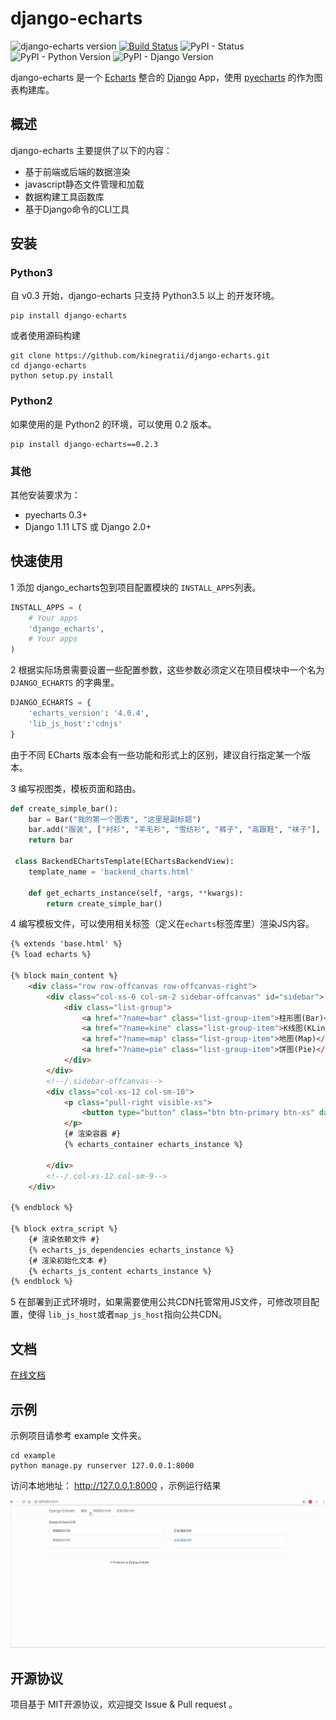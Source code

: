 # django-echarts

![django-echarts version](https://img.shields.io/pypi/v/django-echarts.svg) [![Build Status](https://travis-ci.org/kinegratii/django-echarts.svg?branch=master)](https://travis-ci.org/kinegratii/django-echarts) ![PyPI - Status](https://img.shields.io/pypi/status/django-echarts.svg) ![PyPI - Python Version](https://img.shields.io/pypi/pyversions/django-echarts.svg) ![PyPI - Django Version](https://img.shields.io/pypi/djversions/django-echarts.svg)



django-echarts 是一个 [Echarts](http://echarts.baidu.com/index.html) 整合的  [Django](https://www.djangoproject.com) App，使用 [pyecharts](https://github.com/pyecharts/pyecharts) 的作为图表构建库。

## 概述

django-echarts 主要提供了以下的内容：

- 基于前端或后端的数据渲染
- javascript静态文件管理和加载
- 数据构建工具函数库
- 基于Django命令的CLI工具

## 安装

### Python3

自 v0.3 开始，django-echarts 只支持 Python3.5 以上 的开发环境。

```shell
pip install django-echarts
```

或者使用源码构建

```shell
git clone https://github.com/kinegratii/django-echarts.git
cd django-echarts
python setup.py install
```

### Python2

如果使用的是 Python2 的环境，可以使用 0.2 版本。

```shell
pip install django-echarts==0.2.3
```

### 其他

其他安装要求为：

- pyecharts 0.3+
- Django 1.11 LTS 或 Django 2.0+



## 快速使用

1 添加 django_echarts包到项目配置模块的 `INSTALL_APPS`列表。

```python
INSTALL_APPS = (
    # Your apps
    'django_echarts',
    # Your apps
)
```

2 根据实际场景需要设置一些配置参数，这些参数必须定义在项目模块中一个名为 `DJANGO_ECHARTS` 的字典里。

```python
DJANGO_ECHARTS = {
    'echarts_version': '4.0.4',
    'lib_js_host':'cdnjs'
}
```

由于不同 ECharts 版本会有一些功能和形式上的区别，建议自行指定某一个版本。

3 编写视图类，模板页面和路由。

```python
def create_simple_bar():
    bar = Bar("我的第一个图表", "这里是副标题")
    bar.add("服装", ["衬衫", "羊毛衫", "雪纺衫", "裤子", "高跟鞋", "袜子"], [5, 20, 36, 10, 75, 90])
    return bar

 class BackendEChartsTemplate(EChartsBackendView):
    template_name = 'backend_charts.html'

    def get_echarts_instance(self, *args, **kwargs):
        return create_simple_bar()
```

4 编写模板文件，可以使用相关标签（定义在`echarts`标签库里）渲染JS内容。

```html
{% extends 'base.html' %}
{% load echarts %}

{% block main_content %}
    <div class="row row-offcanvas row-offcanvas-right">
        <div class="col-xs-6 col-sm-2 sidebar-offcanvas" id="sidebar">
            <div class="list-group">
                <a href="?name=bar" class="list-group-item">柱形图(Bar)</a>
                <a href="?name=kine" class="list-group-item">K线图(KLine)</a>
                <a href="?name=map" class="list-group-item">地图(Map)</a>
                <a href="?name=pie" class="list-group-item">饼图(Pie)</a>
            </div>
        </div>
        <!--/.sidebar-offcanvas-->
        <div class="col-xs-12 col-sm-10">
            <p class="pull-right visible-xs">
                <button type="button" class="btn btn-primary btn-xs" data-toggle="offcanvas">Toggle nav</button>
            </p>
            {# 渲染容器 #}
            {% echarts_container echarts_instance %}

        </div>
        <!--/.col-xs-12.col-sm-9-->
    </div>

{% endblock %}

{% block extra_script %}
    {# 渲染依赖文件 #}
    {% echarts_js_dependencies echarts_instance %} 
    {# 渲染初始化文本 #}
    {% echarts_js_content echarts_instance %}
{% endblock %}
```

5 在部署到正式环境时，如果需要使用公共CDN托管常用JS文件，可修改项目配置，使得 `lib_js_host`或者`map_js_host`指向公共CDN。

## 文档

[在线文档](http://django-echarts.readthedocs.io/zh_CN/latest/index.html)

## 示例

示例项目请参考 example 文件夹。

```shell
cd example
python manage.py runserver 127.0.0.1:8000
```

访问本地地址： http://127.0.0.1:8000 ，示例运行结果

![Demo](docs/images/django-echarts-demo.gif)

## 开源协议

项目基于 MIT开源协议，欢迎提交 Issue & Pull request 。

